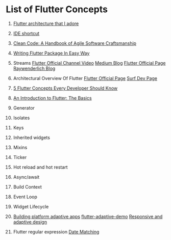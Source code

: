 # List of Flutter Concepts
 01. [Flutter architecture that I adore](https://medium.com/indiancoder/flutterarchitecturethatiadore8139080abb)
 02. [IDE shortcut](https://www.youtube.com/watch?v=_4rSbklsVkk)
 03. [Clean Code: A Handbook of Agile Software Craftsmanship](https://www.oreilly.com/library/view/cleancodea/9780136083238/)
 04. [Writing Flutter Package In Easy Way](https://medium.com/indiancoder/writingflutterpackageinaneasywaydc1e7410637d)
 05. Streams
       [Flutter Official Channel Video](https://www.youtube.com/watch?v=nQBpOIHE4eE)
       [Medium Blog](https://medium.com/fluttercommunity/flutterstreambasicsforbeginnerseda23e44e32f)
       [Flutter Official Page](https://dart.dev/tutorials/language/streams)
       [Raywenderlich Blog](https://www.raywenderlich.com/books/flutterapprentice/v1.0.ea3/chapters/15streams)
 06. Architectural Overview Of Flutter
       [Flutter Official Page](https://docs.flutter.dev/resources/architecturaloverview)
       [Surf Dev Page](https://surf.dev/flutterarchitectureguide/)
 07. [5 Flutter Concepts Every Developer Should Know](https://medium.com/codechai/5conceptseveryflutterdevshouldknow48673ab074cb)
 08. [An Introduction to Flutter: The Basics](https://www.freecodecamp.org/news/anintroductiontoflutterthebasics9fe541fd39e2/)

 09. Generator
 10. Isolates
 11. Keys
 12. Inherited widgets
 13. Mixins
 14. Ticker 
 15. Hot reload and hot restart 
 16. Async/await
 17. Build Context
 18. Event Loop
 19. Widget Lifecycle
 20. [Building platform adaptive apps](https://www.youtube.com/watch?v=RCdeSKVt7LI)
     [flutter-adaptive-demo](https://github.com/gskinnerTeam/flutter-adaptive-demo/tree/master/lib)
     [Responsive and adaptive design](https://docs.flutter.dev/ui/layout/responsive/adaptive-responsive)
21. Flutter regular expression
    [Date Matching](https://www.freecodecamp.org/news/regex-for-date-formats-what-is-the-regular-expression-for-matching-dates/)

